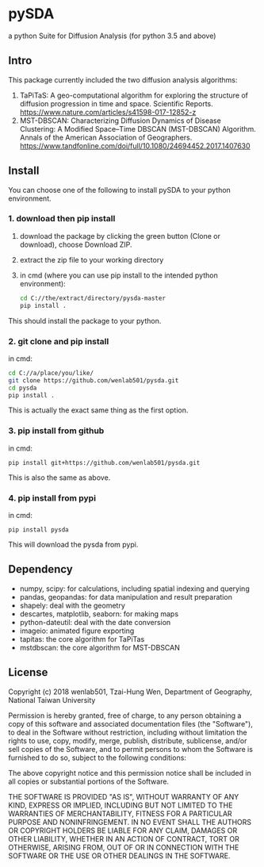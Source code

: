 # pySDA

a python Suite for Diffusion Analysis (for python 3.5 and above)

## Intro

This package currently included the two diffusion analysis algorithms:

1. TaPiTaS: A geo-computational algorithm for exploring the structure of diffusion progression in time and space. Scientific Reports. 
   https://www.nature.com/articles/s41598-017-12852-z
2. MST-DBSCAN: Characterizing Diffusion Dynamics of Disease Clustering: A Modified Space–Time DBSCAN (MST-DBSCAN) Algorithm. Annals of the American Association of Geographers. 
   https://www.tandfonline.com/doi/full/10.1080/24694452.2017.1407630

## Install

You can choose one of the following to install pySDA to your python environment.

### 1. download then pip install

1. download the package by clicking the green button (Clone or download), choose Download ZIP. 

2. extract the zip file to your working directory

3. in cmd (where you can use pip install to the intended python environment):

   ```sh
   cd C://the/extract/directory/pysda-master
   pip install .
   ```

This should install the package to your python.

### 2.  git clone and pip install

in cmd:

```sh
cd C://a/place/you/like/
git clone https://github.com/wenlab501/pysda.git
cd pysda
pip install .
```

This is actually the exact same thing as the first option.

### 3. pip install from github

in cmd:

```
pip install git+https://github.com/wenlab501/pysda.git
```

This is also the same as above.

### 4. pip install from pypi

 in cmd: 

```
pip install pysda
```

This will download the pysda from pypi. 



## Dependency

- numpy, scipy: for calculations, including spatial indexing and querying
- pandas, geopandas: for data manipulation and result preparation 
- shapely: deal with the geometry 
- descartes, matplotlib, seaborn: for making maps
- python-dateutil: deal with the date conversion
- imageio: animated figure exporting
- tapitas: the core algorithm for TaPiTas
- mstdbscan: the core algorithm for MST-DBSCAN

## License

Copyright (c) 2018 wenlab501, Tzai-Hung Wen, Department of Geography, National Taiwan University

Permission is hereby granted, free of charge, to any person obtaining a copy of this software and associated documentation files (the "Software"), to deal in the Software without restriction, including without limitation the rights to use, copy, modify, merge, publish, distribute, sublicense, and/or sell copies of the Software, and to permit persons to whom the Software is furnished to do so, subject to the following conditions:

The above copyright notice and this permission notice shall be included in all copies or substantial portions of the Software.

THE SOFTWARE IS PROVIDED "AS IS", WITHOUT WARRANTY OF ANY KIND, EXPRESS OR IMPLIED, INCLUDING BUT NOT LIMITED TO THE WARRANTIES OF MERCHANTABILITY, FITNESS FOR A PARTICULAR PURPOSE AND NONINFRINGEMENT. IN NO EVENT SHALL THE AUTHORS OR COPYRIGHT HOLDERS BE LIABLE FOR ANY CLAIM, DAMAGES OR OTHER LIABILITY, WHETHER IN AN ACTION OF CONTRACT, TORT OR OTHERWISE, ARISING FROM, OUT OF OR IN CONNECTION WITH THE SOFTWARE OR THE USE OR OTHER DEALINGS IN THE SOFTWARE.